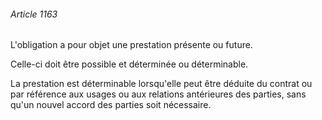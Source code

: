 ###### Article 1163

L'obligation a pour objet une prestation présente ou future.

Celle-ci doit être possible et déterminée ou déterminable.

La prestation est déterminable lorsqu'elle peut être déduite du contrat ou par référence aux usages ou aux relations antérieures des parties, sans qu'un nouvel accord des parties soit nécessaire.

